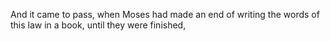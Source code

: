 And it came to pass, when Moses had made an end of writing the words of this law in a book, until they were finished,
